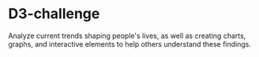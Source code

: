 # D3-challenge
Analyze current trends shaping people's lives, as well as creating charts, graphs, and interactive elements to help others understand these findings.
